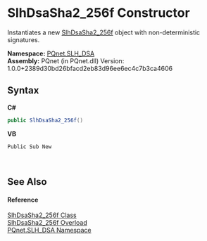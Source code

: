 # SlhDsaSha2_256f Constructor 
 

Instantiates a new <a href="76449077-e74f-c5c3-3ed6-a0722d3cba42.md">SlhDsaSha2_256f</a> object with non-deterministic signatures.

**Namespace:**&nbsp;<a href="5a51e981-67fd-0177-2098-034d6071509d.md">PQnet.SLH_DSA</a><br />**Assembly:**&nbsp;PQnet (in PQnet.dll) Version: 1.0.0+2389d30bd26bfacd2eb83d96ee6ec4c7b3ca4606

## Syntax

**C#**<br />
``` C#
public SlhDsaSha2_256f()
```

**VB**<br />
``` VB
Public Sub New
```

<br />

## See Also


#### Reference
<a href="76449077-e74f-c5c3-3ed6-a0722d3cba42.md">SlhDsaSha2_256f Class</a><br /><a href="656bf688-b224-2d3c-35a3-3e945b8adb2e.md">SlhDsaSha2_256f Overload</a><br /><a href="5a51e981-67fd-0177-2098-034d6071509d.md">PQnet.SLH_DSA Namespace</a><br />
